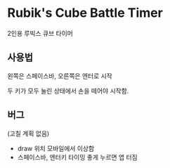 # Rubik's Cube Battle Timer

2인용 루빅스 큐브 타이머



## 사용법

왼쪽은 스페이스바, 오른쪽은 엔터로 시작

두 키가 모두 눌린 상태에서 손을 떼어야 시작함.

## 버그

(고칠 계획 없음)

- draw 위치 모바일에서 이상함
- 스페이스바, 엔터키 타이밍 좋게 누르면 앱 터짐
